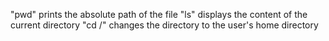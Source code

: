 "pwd" prints the absolute path of the file
"ls" displays the content of the current directory
"cd /" changes the directory to the user's home directory
